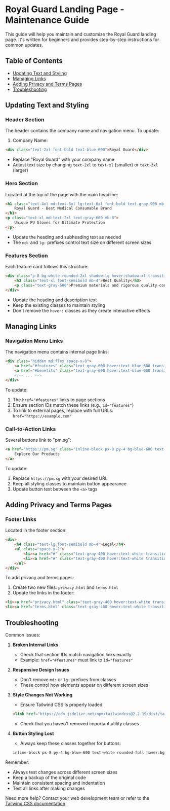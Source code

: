 # Royal Guard Landing Page - Maintenance Guide

This guide will help you maintain and customize the Royal Guard landing page. It's written for beginners and provides step-by-step instructions for common updates.

## Table of Contents
- [Updating Text and Styling](#updating-text-and-styling)
- [Managing Links](#managing-links)
- [Adding Privacy and Terms Pages](#adding-privacy-and-terms-pages)
- [Troubleshooting](#troubleshooting)

## Updating Text and Styling

### Header Section
The header contains the company name and navigation menu. To update:

1. Company Name:
```html
<div class="text-2xl font-bold text-blue-600">Royal Guard</div>
```
- Replace "Royal Guard" with your company name
- Adjust text size by changing `text-2xl` to `text-xl` (smaller) or `text-3xl` (larger)

### Hero Section
Located at the top of the page with the main headline:

```html
<h1 class="text-4xl md:text-5xl lg:text-6xl font-bold text-gray-900 mb-6">
    Royal Guard - Best Medical Consumable Brand
</h1>
<p class="text-xl md:text-2xl text-gray-600 mb-8">
    Unique PU Gloves for Ultimate Protection
</p>
```
- Update the heading and subheading text as needed
- The `md:` and `lg:` prefixes control text size on different screen sizes

### Features Section
Each feature card follows this structure:
```html
<div class="p-8 bg-white rounded-2xl shadow-lg hover:shadow-xl transition-shadow duration-300">
    <h3 class="text-xl font-semibold mb-4">Best Quality</h3>
    <p class="text-gray-600">Premium materials and rigorous quality control...</p>
</div>
```
- Update the heading and description text
- Keep the existing classes to maintain styling
- Don't remove the `hover:` classes as they create interactive effects

## Managing Links

### Navigation Menu Links
The navigation menu contains internal page links:
```html
<div class="hidden md:flex space-x-8">
    <a href="#features" class="text-gray-600 hover:text-blue-600 transition-colors duration-300">Features</a>
    <a href="#benefits" class="text-gray-600 hover:text-blue-600 transition-colors duration-300">Benefits</a>
    <!-- ... -->
</div>
```
To update:
1. The `href="#features"` links to page sections
2. Ensure section IDs match these links (e.g., `id="features"`)
3. To link to external pages, replace with full URLs: `href="https://example.com"`

### Call-to-Action Links
Several buttons link to "pm.sg":
```html
<a href="https://pm.sg" class="inline-block px-8 py-4 bg-blue-600 text-white text-lg rounded-full hover:bg-blue-700">
    Explore Our Products
</a>
```
To update:
1. Replace `https://pm.sg` with your desired URL
2. Keep all styling classes to maintain button appearance
3. Update button text between the `<a>` tags

## Adding Privacy and Terms Pages

### Footer Links
Located in the footer section:
```html
<div>
    <h4 class="text-lg font-semibold mb-4">Legal</h4>
    <ul class="space-y-2">
        <li><a href="#" class="text-gray-400 hover:text-white transition-colors duration-300">Privacy Policy</a></li>
        <li><a href="#" class="text-gray-400 hover:text-white transition-colors duration-300">Terms of Service</a></li>
    </ul>
</div>
```

To add privacy and terms pages:
1. Create two new files: `privacy.html` and `terms.html`
2. Update the links in the footer:
```html
<li><a href="privacy.html" class="text-gray-400 hover:text-white transition-colors duration-300">Privacy Policy</a></li>
<li><a href="terms.html" class="text-gray-400 hover:text-white transition-colors duration-300">Terms of Service</a></li>
```

## Troubleshooting

Common Issues:

1. **Broken Internal Links**
   - Check that section IDs match navigation links exactly
   - Example: `href="#features"` must link to `id="features"`

2. **Responsive Design Issues**
   - Don't remove `md:` or `lg:` prefixes from classes
   - These control how elements appear on different screen sizes

3. **Style Changes Not Working**
   - Ensure Tailwind CSS is properly loaded:
   ```html
   <link href="https://cdn.jsdelivr.net/npm/tailwindcss@2.2.19/dist/tailwind.min.css" rel="stylesheet">
   ```
   - Check that you haven't removed important utility classes

4. **Button Styling Lost**
   - Always keep these classes together for buttons:
   ```html
   inline-block px-8 py-4 bg-blue-600 text-white rounded-full hover:bg-blue-700
   ```

Remember:
- Always test changes across different screen sizes
- Keep a backup of the original code
- Maintain consistent spacing and indentation
- Test all links after making changes

Need more help? Contact your web development team or refer to the [Tailwind CSS documentation](https://tailwindcss.com/docs).